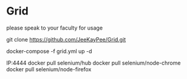 # Grid

please speak to your faculty for usage

git clone https://github.com/JeeKayPee/Grid.git



docker-compose -f grid.yml up -d


IP:4444
docker pull selenium/hub
docker pull selenium/node-chrome
docker pull selenium/node-firefox
